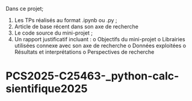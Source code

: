 Dans ce projet;
1. Les TPs réalisés au format .ipynb ou .py ;
2. ⁠Article de base récent dans son axe de recherche
3. ⁠Le code source du mini-projet ;
4. ⁠Un rapport justificatif incluant :
o Objectifs du mini-projet
o Librairies utilisées connexe avec son axe de recherche
o Données exploitées
o Résultats et interprétations
o Perspectives de recherche

# PCS2025-C25463-_python-calc-sientifique2025
